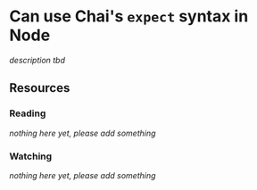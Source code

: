# Can use Chai's `expect` syntax in Node
_description tbd_
## Resources
### Reading
_nothing here yet, please add something_
### Watching
_nothing here yet, please add something_

